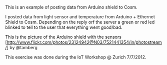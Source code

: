 This is an example of posting data from Arduino shield to Cosm.

I posted data from light sensor and temperature from Arduino + Ethernet Shield to Cosm. Depending on the reply orf the server a green or red led blinked to tell to the user that everything went good/bad.

This is the picture of the Arduino shield with the sensors [http://www.flickr.com/photos/23124942@N03/7521441354/in/photostream/] by @tamberg

This exercise was done during the IoT Workshop @ Zurich 7/7/2012.
